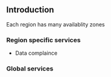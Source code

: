 ## Introduction

Each region has many availablity zones


### Region specific services

- Data complaince


### Global services